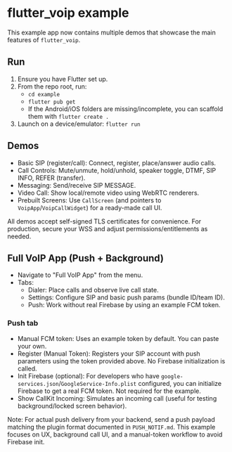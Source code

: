 # flutter_voip example

This example app now contains multiple demos that showcase the main features of `flutter_voip`.

## Run

1. Ensure you have Flutter set up.
2. From the repo root, run:
   - `cd example`
   - `flutter pub get`
   - If the Android/iOS folders are missing/incomplete, you can scaffold them with `flutter create .`
3. Launch on a device/emulator: `flutter run`

## Demos

- Basic SIP (register/call): Connect, register, place/answer audio calls.
- Call Controls: Mute/unmute, hold/unhold, speaker toggle, DTMF, SIP INFO, REFER (transfer).
- Messaging: Send/receive SIP MESSAGE.
- Video Call: Show local/remote video using WebRTC renderers.
- Prebuilt Screens: Use `CallScreen` (and pointers to `VoipApp`/`VoipCallWidget`) for a ready-made call UI.

All demos accept self-signed TLS certificates for convenience. For production, secure your WSS and adjust permissions/entitlements as needed.

## Full VoIP App (Push + Background)

- Navigate to "Full VoIP App" from the menu.
- Tabs:
  - Dialer: Place calls and observe live call state.
  - Settings: Configure SIP and basic push params (bundle ID/team ID).
  - Push: Work without real Firebase by using an example FCM token.

### Push tab

- Manual FCM token: Uses an example token by default. You can paste your own.
- Register (Manual Token): Registers your SIP account with push parameters using the token provided above. No Firebase initialization is called.
- Init Firebase (optional): For developers who have `google-services.json`/`GoogleService-Info.plist` configured, you can initialize Firebase to get a real FCM token. Not required for the example.
- Show CallKit Incoming: Simulates an incoming call (useful for testing background/locked screen behavior).

Note: For actual push delivery from your backend, send a push payload matching the plugin format documented in `PUSH_NOTIF.md`. This example focuses on UX, background call UI, and a manual-token workflow to avoid Firebase init.